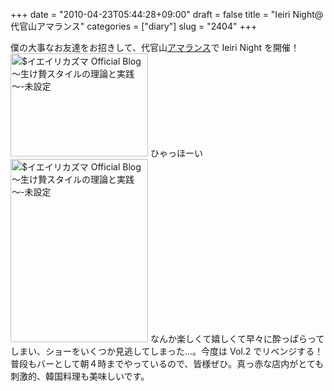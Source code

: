 +++
date = "2010-04-23T05:44:28+09:00"
draft = false
title = "Ieiri Night@代官山アマランス"
categories = ["diary"]
slug = "2404"
+++

僕の大事なお友達をお招きして、代官山<a href="http://www.monstera.jp/amaranth/" target="_blank">アマランス</a>で Ieiri Night を開催！
<a href="/images/ameblo/blog_import_4f7a38bf6c683.jpg"><img src="/images/ameblo/blog_import_4f7a38be997bb.jpg"  alt="$イエイリカズマ Official Blog ～生け贄スタイルの理論と実践～-未設定" width="220" height="165" border="0" /></a>
ひゃっほーい
<a href="/images/ameblo/blog_import_4f7a38c092e88.jpg"><img src="/images/ameblo/blog_import_4f7a38bfb7d90.jpg"  alt="$イエイリカズマ Official Blog ～生け贄スタイルの理論と実践～-未設定" width="220" height="293" border="0" /></a>
なんか楽しくて嬉しくて早々に酔っぱらってしまい、ショーをいくつか見逃してしまった…。今度は Vol.2 でリベンジする！
普段もバーとして朝４時までやっているので、皆様ぜひ。真っ赤な店内がとても刺激的、韓国料理も美味しいです。
